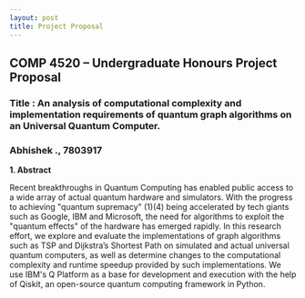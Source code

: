 ```yaml
---
layout: post
title: Project Proposal
---
```

## COMP 4520 – Undergraduate Honours Project Proposal

### Title : An analysis of computational complexity and implementation requirements of quantum graph algorithms on an Universal Quantum Computer.
### Abhishek ., 7803917

**1. Abstract**

Recent breakthroughs in Quantum Computing has enabled public access to a wide array of actual quantum hardware and simulators. With the progress to achieving "quantum supremacy" (1)(4) being accelerated by tech giants such as Google, IBM and Microsoft, the need for algorithms to exploit the "quantum effects" of the hardware has emerged rapidly. In this research effort, we explore and evaluate the implementations of graph algorithms such as TSP and Dijkstra’s Shortest Path on simulated and actual universal quantum computers, as well as determine changes to the computational complexity and runtime speedup provided by such implementations. We use IBM's Q Platform as a base for development and execution with the help of Qiskit, an open-source quantum computing framework in Python. 



